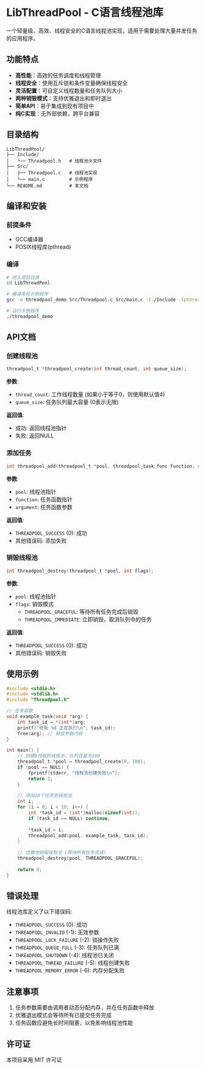 # LibThreadPool - C语言线程池库

一个轻量级、高效、线程安全的C语言线程池实现，适用于需要处理大量并发任务的应用程序。

## 功能特点

- **高性能**：高效的任务调度和线程管理
- **线程安全**：使用互斥锁和条件变量确保线程安全
- **灵活配置**：可自定义线程数量和任务队列大小
- **两种销毁模式**：支持优雅退出和即时退出
- **简单API**：易于集成到现有项目中
- **纯C实现**：无外部依赖，跨平台兼容

## 目录结构

```text
LibThreadPool/
├── Include/
│   └── Threadpool.h   # 线程池头文件
├── Src/
│   ├── Threadpool.c   # 线程池实现
│   └── main.c         # 示例程序
└── README.md          # 本文档
```

## 编译和安装

### 前提条件

- GCC编译器
- POSIX线程库(pthread)

### 编译

```bash
# 进入项目目录
cd LibThreadPool

# 编译库和示例程序
gcc -o threadpool_demo Src/Threadpool.c Src/main.c -I./Include -lpthread

# 运行示例程序
./threadpool_demo
```

## API文档

### 创建线程池

```c
threadpool_t *threadpool_create(int thread_count, int queue_size);
```

**参数**:

- `thread_count`: 工作线程数量 (如果小于等于0，则使用默认值4)
- `queue_size`: 任务队列最大容量 (0表示无限)

**返回值**:

- 成功: 返回线程池指针
- 失败: 返回NULL

### 添加任务

```c
int threadpool_add(threadpool_t *pool, threadpool_task_func function, void *argument);
```

**参数**:

- `pool`: 线程池指针
- `function`: 任务函数指针
- `argument`: 任务函数参数

**返回值**:

- `THREADPOOL_SUCCESS` (0): 成功
- 其他错误码: 添加失败

### 销毁线程池

```c
int threadpool_destroy(threadpool_t *pool, int flags);
```

**参数**:

- `pool`: 线程池指针
- `flags`: 销毁模式
  - `THREADPOOL_GRACEFUL`: 等待所有任务完成后销毁
  - `THREADPOOL_IMMEDIATE`: 立即销毁，取消队列中的任务

**返回值**:

- `THREADPOOL_SUCCESS` (0): 成功
- 其他错误码: 销毁失败

## 使用示例

```c
#include <stdio.h>
#include <stdlib.h>
#include "Threadpool.h"

// 任务函数
void example_task(void *arg) {
    int task_id = *(int*)arg;
    printf("任务 %d 正在执行\n", task_id);
    free(arg); // 释放参数内存
}

int main() {
    // 创建8线程的线程池，队列容量为100
    threadpool_t *pool = threadpool_create(8, 100);
    if (pool == NULL) {
        fprintf(stderr, "线程池创建失败\n");
        return 1;
    }
    
    // 添加10个任务到线程池
    int i;
    for (i = 0; i < 10; i++) {
        int *task_id = (int*)malloc(sizeof(int));
        if (task_id == NULL) continue;
        
        *task_id = i;
        threadpool_add(pool, example_task, task_id);
    }
    
    // 优雅地销毁线程池 (等待所有任务完成)
    threadpool_destroy(pool, THREADPOOL_GRACEFUL);
    
    return 0;
}
```

## 错误处理

线程池库定义了以下错误码:

- `THREADPOOL_SUCCESS` (0): 成功
- `THREADPOOL_INVALID` (-1): 无效参数
- `THREADPOOL_LOCK_FAILURE` (-2): 锁操作失败
- `THREADPOOL_QUEUE_FULL` (-3): 任务队列已满
- `THREADPOOL_SHUTDOWN` (-4): 线程池已关闭
- `THREADPOOL_THREAD_FAILURE` (-5): 线程创建失败
- `THREADPOOL_MEMORY_ERROR` (-6): 内存分配失败

## 注意事项

1. 任务参数需要由调用者动态分配内存，并在任务函数中释放
2. 优雅退出模式会等待所有已提交任务完成
3. 任务函数应避免长时间阻塞，以免影响线程池性能

## 许可证

本项目采用 MIT 许可证
